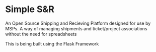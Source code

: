 # Simple S&R 
An Open Source Shipping and Recieving Platform designed for use by MSPs. A way of managing shipments and ticket/project associations without the need for spreadsheets

This is being built using the Flask Framework




